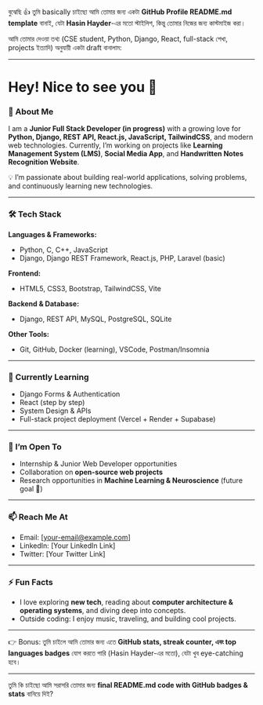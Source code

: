বুঝেছি 👍 তুমি basically চাইছো আমি তোমার জন্য একটা **GitHub Profile README.md template** বানাই, যেটা **Hasin Hayder**-এর মতো স্টাইলিশ, কিন্তু তোমার নিজের জন্য কাস্টমাইজ করা।

আমি তোমার দেওয়া তথ্য (CSE student, Python, Django, React, full-stack শেখা, projects ইত্যাদি) অনুযায়ী একটা draft বানালাম:

---

# Hey! Nice to see you 👋

### 🚀 About Me

I am a **Junior Full Stack Developer (in progress)** with a growing love for **Python, Django, REST API, React.js, JavaScript, TailwindCSS**, and modern web technologies.
Currently, I’m working on projects like **Learning Management System (LMS)**, **Social Media App**, and **Handwritten Notes Recognition Website**.

💡 I’m passionate about building real-world applications, solving problems, and continuously learning new technologies.

---

### 🛠️ Tech Stack

**Languages & Frameworks:**

* Python, C, C++, JavaScript
* Django, Django REST Framework, React.js, PHP, Laravel (basic)

**Frontend:**

* HTML5, CSS3, Bootstrap, TailwindCSS, Vite

**Backend & Database:**

* Django, REST API, MySQL, PostgreSQL, SQLite

**Other Tools:**

* Git, GitHub, Docker (learning), VSCode, Postman/Insomnia

---

### 🌱 Currently Learning

* Django Forms & Authentication
* React (step by step)
* System Design & APIs
* Full-stack project deployment (Vercel + Render + Supabase)

---

### 👯 I’m Open To

* Internship & Junior Web Developer opportunities
* Collaboration on **open-source web projects**
* Research opportunities in **Machine Learning & Neuroscience** (future goal 🚀)

---

### 📫 Reach Me At

* Email: [[your-email@example.com](mailto:your-email@example.com)]
* LinkedIn: [Your LinkedIn Link]
* Twitter: [Your Twitter Link]

---

### ⚡ Fun Facts

* I love exploring **new tech**, reading about **computer architecture & operating systems**, and diving deep into concepts.
* Outside coding: I enjoy music, traveling, and building cool projects.

---

👉 Bonus: তুমি চাইলে আমি তোমার জন্য এতে **GitHub stats, streak counter, এবং top languages badges** যোগ করতে পারি (Hasin Hayder-এর মতো), যেটা খুব eye-catching হবে।

---

তুমি কি চাইছো আমি সরাসরি তোমার জন্য **final README.md code with GitHub badges & stats** বানিয়ে দিই?

